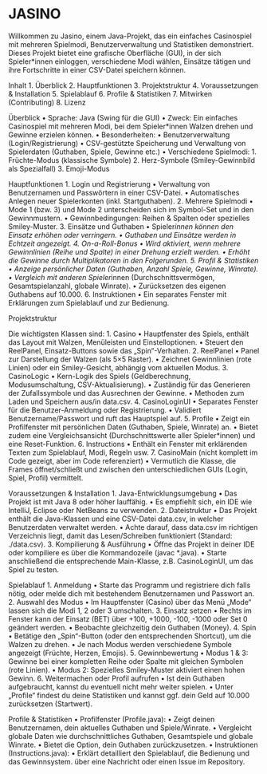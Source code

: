 # JASINO

Willkommen zu Jasino, einem Java-Projekt, das ein einfaches Casinospiel mit mehreren Spielmodi, Benutzerverwaltung und Statistiken demonstriert. Dieses Projekt bietet eine grafische Oberfläche (GUI), in der sich Spieler*innen einloggen, verschiedene Modi wählen, Einsätze tätigen und ihre Fortschritte in einer CSV-Datei speichern können.

Inhalt
	1.	Überblick
	2.	Hauptfunktionen
	3.	Projektstruktur
	4.	Voraussetzungen & Installation
	5.	Spielablauf
	6.	Profile & Statistiken
	7.	Mitwirken (Contributing)
	8.	Lizenz

Überblick
	•	Sprache: Java (Swing für die GUI)
	•	Zweck: Ein einfaches Casinospiel mit mehreren Modi, bei dem Spieler*innen Walzen drehen und Gewinne erzielen können.
	•	Besonderheiten:
	•	Benutzerverwaltung (Login/Registrierung)
	•	CSV-gestützte Speicherung und Verwaltung von Spielerdaten (Guthaben, Spiele, Gewinne etc.)
	•	Verschiedene Spielmodi:
	1.	Früchte-Modus (klassische Symbole)
	2.	Herz-Symbole (Smiley-Gewinnbild als Spezialfall)
	3.	Emoji-Modus

Hauptfunktionen
	1.	Login und Registrierung
	•	Verwaltung von Benutzernamen und Passwörtern in einer CSV-Datei.
	•	Automatisches Anlegen neuer Spielerkonten (inkl. Startguthaben).
	2.	Mehrere Spielmodi
	•	Mode 1 (bzw. 3) und Mode 2 unterscheiden sich im Symbol-Set und in den Gewinnmustern.
	•	Gewinnbedingungen: Reihen & Spalten oder spezielles Smiley-Muster.
	3.	Einsätze und Guthaben
	•	Spieler*innen können den Einsatz erhöhen oder verringern.
	•	Guthaben und Einsätze werden in Echtzeit angezeigt.
	4.	On-a-Roll-Bonus
	•	Wird aktiviert, wenn mehrere Gewinnlinien (Reihe und Spalte) in einer Drehung erzielt werden.
	•	Erhöht die Gewinne durch Multiplikatoren in den Folgerunden.
	5.	Profil & Statistiken
	•	Anzeige persönlicher Daten (Guthaben, Anzahl Spiele, Gewinne, Winrate).
	•	Vergleich mit anderen Spieler*innen (Durchschnittsvermögen, Gesamtspielanzahl, globale Winrate).
	•	Zurücksetzen des eigenen Guthabens auf 10.000.
	6.	Instruktionen
	•	Ein separates Fenster mit Erklärungen zum Spielablauf und zur Bedienung.

Projektstruktur

Die wichtigsten Klassen sind:
	1.	Casino
	•	Hauptfenster des Spiels, enthält das Layout mit Walzen, Menüleisten und Einstelloptionen.
	•	Steuert den ReelPanel, Einsatz-Buttons sowie das „Spin“-Verhalten.
	2.	ReelPanel
	•	Panel zur Darstellung der Walzen (als 5×5 Raster).
	•	Zeichnet Gewinnlinien (rote Linien) oder ein Smiley-Gesicht, abhängig vom aktuellen Modus.
	3.	CasinoLogic
	•	Kern-Logik des Spiels (Geldberechnung, Modusumschaltung, CSV-Aktualisierung).
	•	Zuständig für das Generieren der Zufallssymbole und das Ausrechnen der Gewinne.
	•	Methoden zum Laden und Speichern aus/in data.csv.
	4.	CasinoLoginUI
	•	Separates Fenster für die Benutzer-Anmeldung oder Registrierung.
	•	Validiert Benutzername/Passwort und ruft das Hauptspiel auf.
	5.	Profile
	•	Zeigt ein Profilfenster mit persönlichen Daten (Guthaben, Spiele, Winrate) an.
	•	Bietet zudem eine Vergleichsansicht (Durchschnittswerte aller Spieler*innen) und eine Reset-Funktion.
	6.	Instructions
	•	Enthält ein Fenster mit erklärenden Texten zum Spielablauf, Modi, Regeln usw.
	7.	CasinoMain (nicht komplett im Code gezeigt, aber im Code referenziert)
	•	Vermutlich die Klasse, die Frames öffnet/schließt und zwischen den unterschiedlichen GUIs (Login, Spiel, Profil) vermittelt.

Voraussetzungen & Installation
	1.	Java-Entwicklungsumgebung
	•	Das Projekt ist mit Java 8 oder höher lauffähig.
	•	Es empfiehlt sich, ein IDE wie IntelliJ, Eclipse oder NetBeans zu verwenden.
	2.	Dateistruktur
	•	Das Projekt enthält die Java-Klassen und eine CSV-Datei data.csv, in welcher Benutzerdaten verwaltet werden.
	•	Achte darauf, dass data.csv im richtigen Verzeichnis liegt, damit das Lesen/Schreiben funktioniert (Standard: ./data.csv).
	3.	Kompilierung & Ausführung
	•	Öffne das Projekt in deiner IDE oder kompiliere es über die Kommandozeile (javac *.java).
	•	Starte anschließend die entsprechende Main-Klasse, z.B. CasinoLoginUI, um das Spiel zu testen.

Spielablauf
	1.	Anmeldung
	•	Starte das Programm und registriere dich falls nötig, oder melde dich mit bestehendem Benutzernamen und Passwort an.
	2.	Auswahl des Modus
	•	Im Hauptfenster (Casino) über das Menü „Mode“ lassen sich die Modi 1, 2 oder 3 umschalten.
	3.	Einsatz setzen
	•	Rechts im Fenster kann der Einsatz (BET) über +100, +1000, -100, -1000 oder Set 0 geändert werden.
	•	Beobachte gleichzeitig dein Guthaben (Money).
	4.	Spin
	•	Betätige den „Spin“-Button (oder den entsprechenden Shortcut), um die Walzen zu drehen.
	•	Je nach Modus werden verschiedene Symbole angezeigt (Früchte, Herzen, Emojis).
	5.	Gewinnbewertung
	•	Modus 1 & 3: Gewinne bei einer kompletten Reihe oder Spalte mit gleichen Symbolen (rote Linien).
	•	Modus 2: Spezielles Smiley-Muster aktiviert einen hohen Gewinn.
	6.	Weitermachen oder Profil aufrufen
	•	Ist dein Guthaben aufgebraucht, kannst du eventuell nicht mehr weiter spielen.
	•	Unter „Profile“ findest du deine Statistiken und kannst ggf. dein Geld auf 10.000 zurücksetzen (Startwert).

Profile & Statistiken
	•	Profilfenster (Profile.java):
	•	Zeigt deinen Benutzernamen, dein aktuelles Guthaben und Spiele/Winrate.
	•	Vergleicht globale Daten wie durchschnittliches Guthaben, Gesamtspiele und globale Winrate.
	•	Bietet die Option, dein Guthaben zurückzusetzen.
	•	Instruktionen (Instructions.java):
	•	Erklärt detailliert den Spielablauf, die Bedienung und das Gewinnsystem.
 über eine Nachricht oder einen Issue im Repository.
